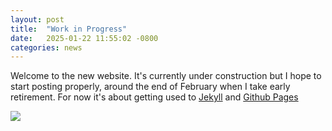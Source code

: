 ```yaml
---
layout: post
title:  "Work in Progress"
date:   2025-01-22 11:55:02 -0800
categories: news 
---
```


Welcome to the new website. It's currently under construction but I hope to start posting properly, around the end of February when I take early retirement. For now it's about getting used to [Jekyll][jekyll-jkl] and [Github Pages][jekyll-gh]

![](/images/cover.jpg)


[jekyll-jkl]: https://jekyllrb.com/
[jekyll-gh]: https://docs.github.com/en/pages/setting-up-a-github-pages-site-with-jekyll